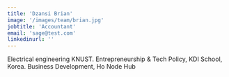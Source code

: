 ```yaml
---
title: 'Dzansi Brian'
image: '/images/team/brian.jpg'
jobtitle: 'Accountant'
email: 'sage@test.com'
linkedinurl: ''
---
```


Electrical engineering
KNUST.
Entrepreneurship & Tech
Policy, KDI School, Korea.
Business Development, Ho
Node Hub